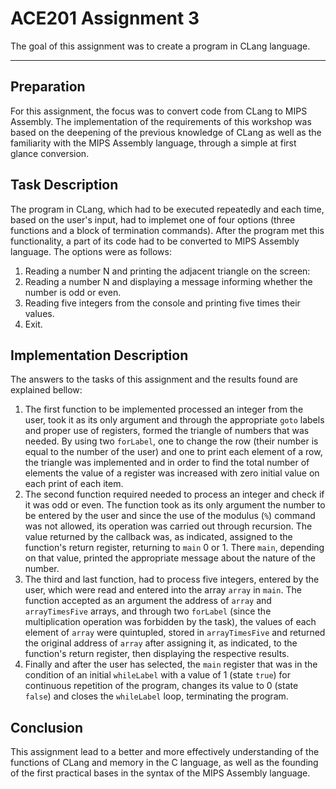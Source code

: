 # ACE201 Assignment 3

The goal of this assignment was to create a program in CLang language.

---

## Preparation

For this assignment, the focus was to convert code from CLang to MIPS Assembly. The implementation of the requirements of this workshop was based on the deepening of the previous knowledge of CLang as well as the familiarity with the MIPS Assembly language, through a simple at first glance conversion. 

## Task Description

The program in CLang, which had to be executed repeatedly and each time, based on the user's input, had to implemet one of four options (three functions and a block of termination commands). After the program met this functionality, a part of its code had to be converted to MIPS Assembly language. The options were as follows:

1. Reading a number N and printing the adjacent triangle on the screen:
2. Reading a number N and displaying a message informing whether the number is odd or even.
3. Reading five integers from the console and printing five times their values.
4. Exit.

## Implementation Description

The answers to the tasks of this assignment and the results found are explained bellow:

1. The first function to be implemented processed an integer from the user, took it as its only argument and through the appropriate `goto` labels and proper use of registers, formed the triangle of numbers that was needed. By using two `forLabel`, one to change the row (their number is equal to the number of the user) and one to print each element of a row, the triangle was implemented and in order to find the total number of elements the value of a register was increased with zero initial value on each print of each item.
2. The second function required needed to process an integer and check if it was odd or even. The function took as its only argument the number to be entered by the user and since the use of the modulus (`%`) command was not allowed, its operation was carried out through recursion. The value returned by the callback was, as indicated, assigned to the function's return register, returning to `main` 0 or 1. There `main`, depending on that value, printed the appropriate message about the nature of the number.
3. The third and last function, had to process five integers, entered by the user, which were read and entered into the array `array` in `main`. The function accepted as an argument the address of `array` and `arrayTimesFive` arrays, and through two `forLabel` (since the multiplication operation was forbidden by the task), the values of each element of `array` were quintupled, stored in `arrayTimesFive` and returned the original address of `array` after assigning it, as indicated, to the function's return register, then displaying the respective results.
4. Finally and after the user has selected, the `main` register that was in the condition of an initial `whileLabel` with a value of 1 (state `true`) for continuous repetition of the program, changes its value to 0 (state `false`) and closes the `whileLabel` loop, terminating the program.

## Conclusion

This assignment lead to a better and more effectively understanding of the functions of CLang and memory in the C language, as well as the founding of the first practical bases in the syntax of the MIPS Assembly language.

